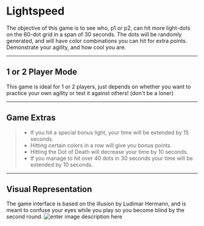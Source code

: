 Lightspeed
===================


The objective of this game is to see who, p1 or p2, can hit more light-dots on the 60-dot grid in a span of 30 seconds. The dots will be randomly generated, and will have color combinations you can hit for extra points. Demonstrate your agility, and how cool you are.

----------


1 or 2 Player Mode
-------------

This game is ideal for 1 or 2 players, just depends on whether you want to practice your own agility or test it against others! (don't be a loner)

----------

Game Extras
-------------------

> - If you hit a special bonus light, your time will be extended by 15 seconds.
> - Hitting certain colors in a row will give you bonus points.
> - Hitting the Dot of Death will decrease your time by 10 seconds.
> - If you manage to hit over 40 dots in 30 seconds your time will be extended by 10 seconds.

----------


Visual Representation
--------------------
The game interface is based on the illusion by Ludimar Hermann, and is meant to confuse your eyes while you play so you become blind by the second round.
![enter image description here](http://www.geier.hu/Hermann/Scintill_Sinus_Geier.gif)
